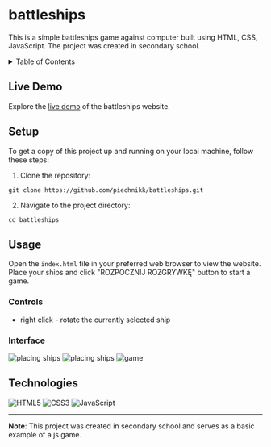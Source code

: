 # battleships

This is a simple battleships game against computer built using HTML, CSS, JavaScript. The project was created in secondary school.

<details>
  <summary>Table of Contents</summary>
  <ul>
    <li><a href="#live-demo">Live Demo</a></li>
    <li><a href="#setup">Setup</a></li>
    <li><a href="#usage">Usage</a></li>
    <li><a href="#technologies">Technologies</a></li>
  </ul>
</details>

## Live Demo

Explore the [live demo](https://piechnikk.github.io/battleships/) of the battleships website.

## Setup

To get a copy of this project up and running on your local machine, follow these steps:

1. Clone the repository: 
```
git clone https://github.com/piechnikk/battleships.git
```
2. Navigate to the project directory: 
```
cd battleships
```

## Usage

Open the `index.html` file in your preferred web browser to view the website. Place your ships and click "ROZPOCZNIJ ROZGRYWKĘ" button to start a game.

### Controls
- right click - rotate the currently selected ship

### Interface

![placing ships](https://github.com/piechnikk/battleships/assets/51060535/2afdc52a-b962-4897-8df7-d94533f26a1a)
![placing ships](https://github.com/piechnikk/battleships/assets/51060535/d8b79c65-23db-4f2c-8f5b-f846ad4bfa37)
![game](https://github.com/piechnikk/battleships/assets/51060535/643be1b9-2662-4006-a4c4-394eb149e5b8)



## Technologies

<div>
    <img src="https://img.shields.io/badge/HTML5-E34F26?style=for-the-badge&logo=html5&logoColor=white" alt="HTML5"> 
    <img src="https://img.shields.io/badge/CSS3-1572B6?style=for-the-badge&logo=css3&logoColor=white" alt="CSS3">
    <img src="https://img.shields.io/badge/JavaScript-323330?style=for-the-badge&logo=javascript&logoColor=F7DF1E" alt="JavaScript">  
</div>

---

**Note**: This project was created in secondary school and serves as a basic example of a js game.

